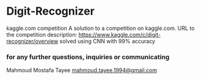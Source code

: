 # Digit-Recognizer
kaggle.com competition
A solution to a competition on kaggle.com.
URL to the competition description: https://www.kaggle.com/c/digit-recognizer/overview
solved using CNN with 99% accuracy

### for any further questions, inquiries or communicating
Mahmoud Mostafa Tayee
mahmoud.tayee.1994@gmail.com
